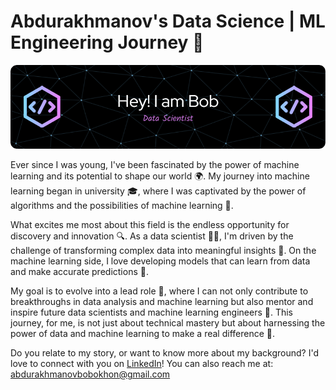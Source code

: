 <h1>Abdurakhmanov's Data Science | ML Engineering Journey 🚀</h1>

<img src="./gh.png" alt="Header" />

<p> Ever since I was young, I've been fascinated by the power of machine learning and its potential to shape our world 🌍. My journey into machine learning began in university 🎓, where I was captivated by the power of algorithms and the possibilities of machine learning 🤖.

What excites me most about this field is the endless opportunity for discovery and innovation 🔍. As a data scientist 👨‍💻, I'm driven by the challenge of transforming complex data into meaningful insights 🔎. On the machine learning side, I love developing models that can learn from data and make accurate predictions 🧠.

My goal is to evolve into a lead role 👑, where I can not only contribute to breakthroughs in data analysis and machine learning but also mentor and inspire future data scientists and machine learning engineers 🚀. This journey, for me, is not just about technical mastery but about harnessing the power of data and machine learning to make a real difference 🌟.

Do you relate to my story, or want to know more about my background? I'd love to connect with you on <a href='https://www.linkedin.com/in/bobokhon-abdurakhmanov/'>LinkedIn</a>! You can also reach me at: abdurakhmanovbobokhon@gmail.com </p>

